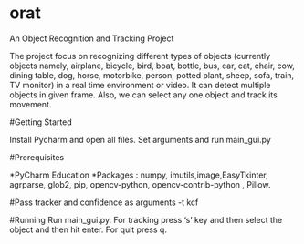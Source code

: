 # orat
An Object Recognition and Tracking Project

The project focus on recognizing different types of objects (currently objects namely, airplane, bicycle, bird, boat, bottle, bus, car, cat, chair, cow, dining table, dog, horse, motorbike, person, potted plant, sheep, sofa, train, TV monitor) in a real time environment or video. It can detect multiple objects in given frame. Also, we can select any one object and track its movement.

#Getting Started

Install Pycharm and open all files. Set arguments and run main_gui.py

#Prerequisites

*PyCharm Education
*Packages : 
numpy, imutils,image,EasyTkinter, agrparse, glob2, pip, opencv-python, opencv-contrib-python , Pillow. 

#Pass tracker and confidence as arguments       -t kcf 


#Running
Run main_gui.py.
For tracking press ‘s’ key and then select the object and then hit enter. 
For quit press q.
